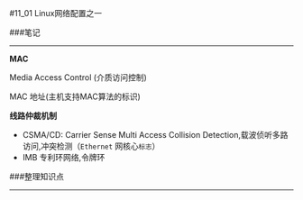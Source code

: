#11_01 Linux网络配置之一

###笔记

---

**MAC**

Media Access Control (介质访问控制)

MAC 地址(主机支持MAC算法的标识)

**线路仲裁机制**

* CSMA/CD: Carrier Sense Multi Access Collision Detection,载波侦听多路访问,冲突检测（`Ethernet` 网核心`标志`）
* IMB 专利环网络,令牌环

###整理知识点

---